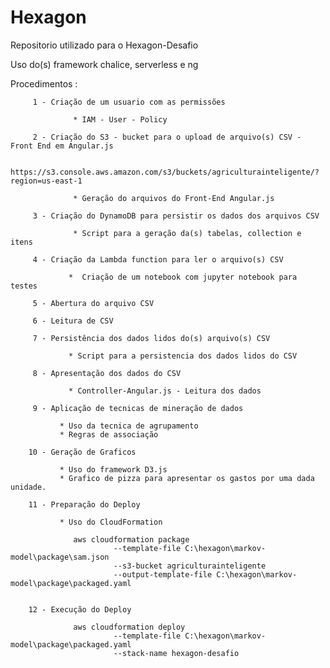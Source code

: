 # Hexagon

Repositorio utilizado para o Hexagon-Desafio 

Uso do(s) framework chalice, serverless e ng

Procedimentos :

         1 - Criação de um usuario com as permissões
         
                  * IAM - User - Policy
                  
         2 - Criação do S3 - bucket para o upload de arquivo(s) CSV - Front End em Angular.js
         
                  https://s3.console.aws.amazon.com/s3/buckets/agriculturainteligente/?region=us-east-1
         
                  * Geração do arquivos do Front-End Angular.js
         
         3 - Criação do DynamoDB para persistir os dados dos arquivos CSV
                  
                  * Script para a geração da(s) tabelas, collection e itens
         
         4 - Criação da Lambda function para ler o arquivo(s) CSV 
         
                 *  Criação de um notebook com jupyter notebook para testes
         
         5 - Abertura do arquivo CSV
         
         6 - Leitura de CSV
         
         7 - Persistência dos dados lidos do(s) arquivo(s) CSV 
         
                 * Script para a persistencia dos dados lidos do CSV
         
         8 - Apresentação dos dados do CSV
         
                 * Controller-Angular.js - Leitura dos dados 
         
         9 - Aplicação de tecnicas de mineração de dados
         
               * Uso da tecnica de agrupamento 
               * Regras de associação
               
        10 - Geração de Graficos
        
               * Uso do framework D3.js
               * Grafico de pizza para apresentar os gastos por uma dada unidade.
        
        11 - Preparação do Deploy
        
               * Uso do CloudFormation
               
                  aws cloudformation package 
                           --template-file C:\hexagon\markov-model\package\sam.json 
                           --s3-bucket agriculturainteligente 
                           --output-template-file C:\hexagon\markov-model\package\packaged.yaml

        
        12 - Execução do Deploy
        
                  aws cloudformation deploy 
                           --template-file C:\hexagon\markov-model\package\packaged.yaml 
                           --stack-name hexagon-desafio
